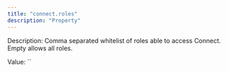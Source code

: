 ```yaml
---
title: "connect.roles"
description: "Property"
---
```


Description: Comma separated whitelist of roles able to access Connect. Empty allows all roles.

Value: ``